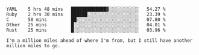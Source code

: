 
<!--START_SECTION:waka-->
```text
YAML    5 hrs 48 mins   █████████████▓░░░░░░░░░░░   54.27 % 
Ruby    2 hrs 30 mins   ██████░░░░░░░░░░░░░░░░░░░   23.39 % 
C       50 mins         ██░░░░░░░░░░░░░░░░░░░░░░░   07.80 % 
Other   25 mins         █░░░░░░░░░░░░░░░░░░░░░░░░   04.01 % 
Rust    25 mins         █░░░░░░░░░░░░░░░░░░░░░░░░   03.96 % 
```
<!--END_SECTION:waka-->

```
I'm a million miles ahead of where I'm from, but I still have another million miles to go.
```
